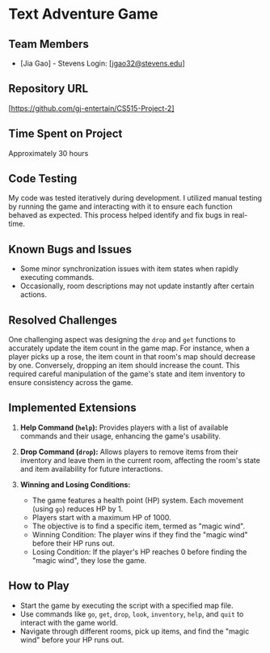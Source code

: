 # Text Adventure Game

## Team Members

- [Jia Gao] - Stevens Login: [jgao32@stevens.edu]

## Repository URL

[https://github.com/gj-entertain/CS515-Project-2]

## Time Spent on Project

Approximately 30 hours

## Code Testing

My code was tested iteratively during development. I utilized manual testing by running the game and interacting with it to ensure each function behaved as expected. This process helped identify and fix bugs in real-time.

## Known Bugs and Issues

- Some minor synchronization issues with item states when rapidly executing commands.
- Occasionally, room descriptions may not update instantly after certain actions.

## Resolved Challenges

One challenging aspect was designing the `drop` and `get` functions to accurately update the item count in the game map. For instance, when a player picks up a rose, the item count in that room's map should decrease by one. Conversely, dropping an item should increase the count. This required careful manipulation of the game's state and item inventory to ensure consistency across the game.

## Implemented Extensions

1. **Help Command (`help`):** Provides players with a list of available commands and their usage, enhancing the game's usability.

2. **Drop Command (`drop`):** Allows players to remove items from their inventory and leave them in the current room, affecting the room's state and item availability for future interactions.

3. **Winning and Losing Conditions:** 
   - The game features a health point (HP) system. Each movement (using `go`) reduces HP by 1.
   - Players start with a maximum HP of 1000.
   - The objective is to find a specific item, termed as "magic wind". 
   - Winning Condition: The player wins if they find the "magic wind" before their HP runs out.
   - Losing Condition: If the player's HP reaches 0 before finding the "magic wind", they lose the game.

## How to Play

- Start the game by executing the script with a specified map file.
- Use commands like `go`, `get`, `drop`, `look`, `inventory`, `help`, and `quit` to interact with the game world.
- Navigate through different rooms, pick up items, and find the "magic wind" before your HP runs out.
